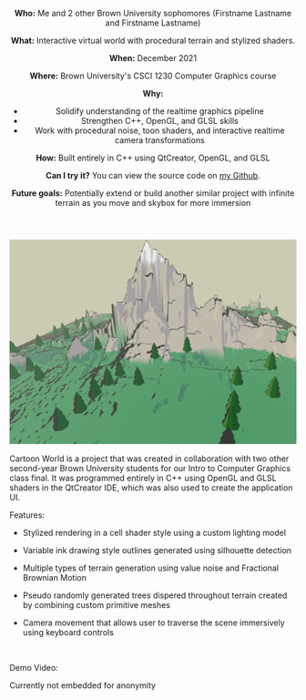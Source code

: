 <header>

**Who:** Me and 2 other Brown University sophomores (Firstname Lastname and Firstname Lastname)

**What:** Interactive virtual world with procedural terrain and stylized shaders.

**When:** December 2021

**Where:** Brown University's CSCI 1230 Computer Graphics course

**Why:**

- Solidify understanding of the realtime graphics pipeline
- Strengthen C++, OpenGL, and GLSL skills
- Work with procedural noise, toon shaders, and interactive realtime camera transformations

  

**How:**
Built entirely in C++ using QtCreator, OpenGL, and GLSL

**Can I try it?**
You can view the source code on [my Github]().

**Future goals:**
Potentially extend or build another similar project with infinite terrain as you move and skybox for more immersion

</header>

![cartoon world project thumbnail](/assets/projects/cartoonworld/thumbnail.png)

Cartoon World is a project that was created in collaboration with two other second-year Brown University students for our Intro to Computer Graphics class final. It was programmed entirely in C++ using OpenGL and GLSL shaders in the QtCreator IDE, which was also used to create the application UI.

Features:
- Stylized rendering in a cell shader style using a custom lighting model
- Variable ink drawing style outlines generated using silhouette detection
- Multiple types of terrain generation using value noise and Fractional Brownian Motion
- Pseudo randomly generated trees dispered throughout terrain created by combining custom primitive meshes
- Camera movement that allows user to traverse the scene immersively using keyboard controls

  &nbsp;

Demo Video:

Currently not embedded for anonymity